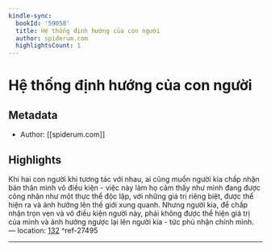 ```yaml
---
kindle-sync:
  bookId: '59058'
  title: Hệ thống định hướng của con người
  author: spiderum.com
  highlightsCount: 1
---
```

# Hệ thống định hướng của con người
## Metadata
* Author: [[spiderum.com]]

## Highlights
Khi hai con người khi tương tác với nhau, ai cũng muốn người kia chấp nhận bản thân mình vô điều kiện - việc này làm họ cảm thấy như mình đang được công nhận như một thực thể độc lập, với những giá trị riêng biệt, được thể hiện ra và ảnh hưởng lên thế giới xung quanh. Nhưng người kia, để chấp nhận trọn vẹn và vô điều kiện người này, phải không được thể hiện giá trị của mình và ảnh hưởng ngược lại lên người kia - tức phủ nhận chính mình. — location: [132]() ^ref-27495

---
